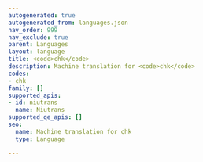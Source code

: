 ```yaml
---
autogenerated: true
autogenerated_from: languages.json
nav_order: 999
nav_exclude: true
parent: Languages
layout: language
title: <code>chk</code>
description: Machine translation for <code>chk</code>
codes:
- chk
family: []
supported_apis:
- id: niutrans
  name: Niutrans
supported_qe_apis: []
seo:
  name: Machine translation for chk
  type: Language

---
```


